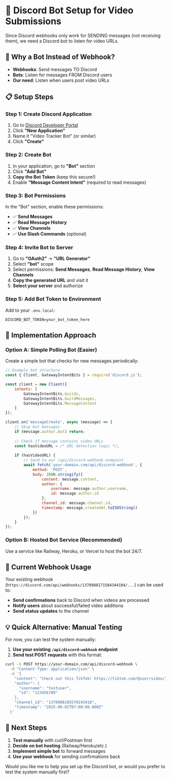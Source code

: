 # 🤖 Discord Bot Setup for Video Submissions

Since Discord webhooks only work for SENDING messages (not receiving them), we need a Discord bot to listen for video URLs.

## 🚀 **Why a Bot Instead of Webhook?**
- **Webhooks**: Send messages TO Discord
- **Bots**: Listen for messages FROM Discord users
- **Our need**: Listen when users post video URLs

## 📋 **Setup Steps**

### **Step 1: Create Discord Application**
1. Go to [Discord Developer Portal](https://discord.com/developers/applications)
2. Click **"New Application"**
3. Name it "Video Tracker Bot" (or similar)
4. Click **"Create"**

### **Step 2: Create Bot**
1. In your application, go to **"Bot"** section
2. Click **"Add Bot"**
3. **Copy the Bot Token** (keep this secure!)
4. Enable **"Message Content Intent"** (required to read messages)

### **Step 3: Bot Permissions**
In the "Bot" section, enable these permissions:
- ✅ **Send Messages**
- ✅ **Read Message History** 
- ✅ **View Channels**
- ✅ **Use Slash Commands** (optional)

### **Step 4: Invite Bot to Server**
1. Go to **"OAuth2"** → **"URL Generator"**
2. Select **"bot"** scope
3. Select permissions: **Send Messages**, **Read Message History**, **View Channels**
4. **Copy the generated URL** and visit it
5. **Select your server** and authorize

### **Step 5: Add Bot Token to Environment**
Add to your `.env.local`:
```env
DISCORD_BOT_TOKEN=your_bot_token_here
```

## 🔧 **Implementation Approach**

### **Option A: Simple Polling Bot** (Easier)
Create a simple bot that checks for new messages periodically:

```javascript
// Example bot structure
const { Client, GatewayIntentBits } = require('discord.js');

const client = new Client({
    intents: [
        GatewayIntentBits.Guilds,
        GatewayIntentBits.GuildMessages,
        GatewayIntentBits.MessageContent
    ]
});

client.on('messageCreate', async (message) => {
    // Skip bot messages
    if (message.author.bot) return;
    
    // Check if message contains video URLs
    const hasVideoURL = /* URL detection logic */;
    
    if (hasVideoURL) {
        // Send to our /api/discord-webhook endpoint
        await fetch('your-domain.com/api/discord-webhook', {
            method: 'POST',
            body: JSON.stringify({
                content: message.content,
                author: {
                    username: message.author.username,
                    id: message.author.id
                },
                channel_id: message.channel.id,
                timestamp: message.createdAt.toISOString()
            })
        });
    }
});
```

### **Option B: Hosted Bot Service** (Recommended)
Use a service like Railway, Heroku, or Vercel to host the bot 24/7.

## 🎯 **Current Webhook Usage**
Your existing webhook (`https://discord.com/api/webhooks/1378988171584344104/...`) can be used to:
- **Send confirmations** back to Discord when videos are processed
- **Notify users** about successful/failed video additions
- **Send status updates** to the channel

## 💡 **Quick Alternative: Manual Testing**
For now, you can test the system manually:

1. **Use your existing `/api/discord-webhook` endpoint**
2. **Send test POST requests** with this format:

```bash
curl -X POST https://your-domain.com/api/discord-webhook \
  -H "Content-Type: application/json" \
  -d '{
    "content": "Check out this TikTok! https://tiktok.com/@user/video/123",
    "author": {
      "username": "testuser",
      "id": "123456789"
    },
    "channel_id": "1378988105570193418",
    "timestamp": "2025-06-02T07:00:00.000Z"
  }'
```

## 🚀 **Next Steps**
1. **Test manually** with curl/Postman first
2. **Decide on bot hosting** (Railway/Heroku/etc.)
3. **Implement simple bot** to forward messages
4. **Use your webhook** for sending confirmations back

Would you like me to help you set up the Discord bot, or would you prefer to test the system manually first? 